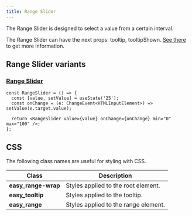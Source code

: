 ```yaml
---
title: Range Slider
---
```


The Range Slider is designed to select a value from a certain interval.

The Range Slider can have the next props: tooltip, tooltipShown. [See there](/storybook/?path=/docs/core-progress-rangeslider--docs) to get more information.

## Range Slider variants

### [Range Slider](/storybook/?path=/story/core-progress-rangeslider--default-progress)

```tsx
const RangeSlider = () => {
  const [value, setValue] = useState('25');
  const onChange = (e: ChangeEvent<HTMLInputElement>) => setValue(e.target.value);

  return <RangeSlider value={value} onChange={onChange} min="0" max="100" />;
};
```

## CSS

The following class names are useful for styling with CSS.

| Class               | Description                          |
| ------------------- | ------------------------------------ |
| **easy_range-wrap** | Styles applied to the root element.  |
| **easy_tooltip**    | Styles applied to the tooltip.       |
| **easy_range**      | Styles applied to the range element. |
